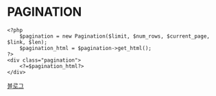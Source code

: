 # PAGINATION

	<?php
		$pagination = new Pagination($limit, $num_rows, $current_page, $link, $len);
		$pagination_html = $pagination->get_html();
	?>
	<div class="pagination">
		<?=$pagination_html?>
	</div>

[블로그](http://blog.serpongs.net)